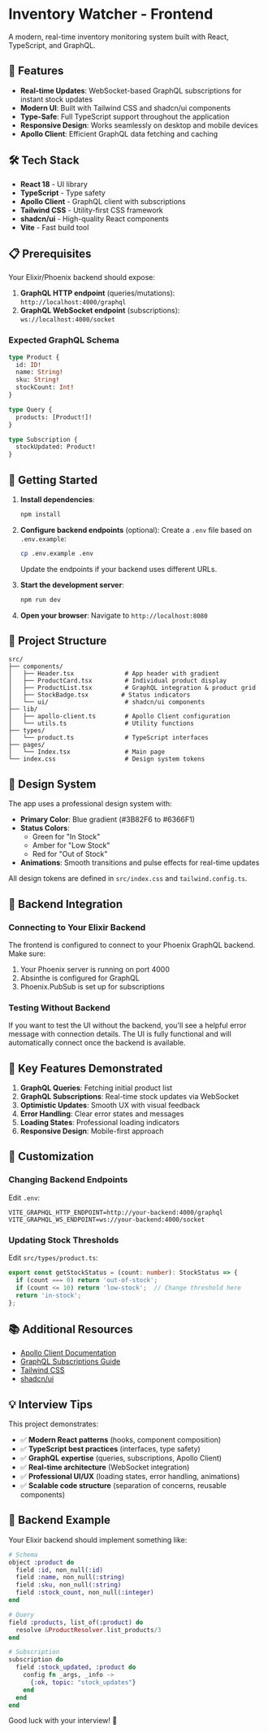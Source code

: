 # Inventory Watcher - Frontend

A modern, real-time inventory monitoring system built with React, TypeScript, and GraphQL.

## 🚀 Features

- **Real-time Updates**: WebSocket-based GraphQL subscriptions for instant stock updates
- **Modern UI**: Built with Tailwind CSS and shadcn/ui components
- **Type-Safe**: Full TypeScript support throughout the application
- **Responsive Design**: Works seamlessly on desktop and mobile devices
- **Apollo Client**: Efficient GraphQL data fetching and caching

## 🛠 Tech Stack

- **React 18** - UI library
- **TypeScript** - Type safety
- **Apollo Client** - GraphQL client with subscriptions
- **Tailwind CSS** - Utility-first CSS framework
- **shadcn/ui** - High-quality React components
- **Vite** - Fast build tool

## 📋 Prerequisites

Your Elixir/Phoenix backend should expose:

1. **GraphQL HTTP endpoint** (queries/mutations): `http://localhost:4000/graphql`
2. **GraphQL WebSocket endpoint** (subscriptions): `ws://localhost:4000/socket`

### Expected GraphQL Schema

```graphql
type Product {
  id: ID!
  name: String!
  sku: String!
  stockCount: Int!
}

type Query {
  products: [Product!]!
}

type Subscription {
  stockUpdated: Product!
}
```

## 🚀 Getting Started

1. **Install dependencies**:
   ```bash
   npm install
   ```

2. **Configure backend endpoints** (optional):
   Create a `.env` file based on `.env.example`:
   ```bash
   cp .env.example .env
   ```
   
   Update the endpoints if your backend uses different URLs.

3. **Start the development server**:
   ```bash
   npm run dev
   ```

4. **Open your browser**:
   Navigate to `http://localhost:8080`

## 📁 Project Structure

```
src/
├── components/
│   ├── Header.tsx              # App header with gradient
│   ├── ProductCard.tsx         # Individual product display
│   ├── ProductList.tsx         # GraphQL integration & product grid
│   ├── StockBadge.tsx         # Status indicators
│   └── ui/                     # shadcn/ui components
├── lib/
│   ├── apollo-client.ts        # Apollo Client configuration
│   └── utils.ts                # Utility functions
├── types/
│   └── product.ts              # TypeScript interfaces
├── pages/
│   └── Index.tsx               # Main page
└── index.css                   # Design system tokens
```

## 🎨 Design System

The app uses a professional design system with:

- **Primary Color**: Blue gradient (#3B82F6 to #6366F1)
- **Status Colors**: 
  - Green for "In Stock"
  - Amber for "Low Stock"
  - Red for "Out of Stock"
- **Animations**: Smooth transitions and pulse effects for real-time updates

All design tokens are defined in `src/index.css` and `tailwind.config.ts`.

## 🔌 Backend Integration

### Connecting to Your Elixir Backend

The frontend is configured to connect to your Phoenix GraphQL backend. Make sure:

1. Your Phoenix server is running on port 4000
2. Absinthe is configured for GraphQL
3. Phoenix.PubSub is set up for subscriptions

### Testing Without Backend

If you want to test the UI without the backend, you'll see a helpful error message with connection details. The UI is fully functional and will automatically connect once the backend is available.

## 🎯 Key Features Demonstrated

1. **GraphQL Queries**: Fetching initial product list
2. **GraphQL Subscriptions**: Real-time stock updates via WebSocket
3. **Optimistic Updates**: Smooth UX with visual feedback
4. **Error Handling**: Clear error states and messages
5. **Loading States**: Professional loading indicators
6. **Responsive Design**: Mobile-first approach

## 🔧 Customization

### Changing Backend Endpoints

Edit `.env`:
```env
VITE_GRAPHQL_HTTP_ENDPOINT=http://your-backend:4000/graphql
VITE_GRAPHQL_WS_ENDPOINT=ws://your-backend:4000/socket
```

### Updating Stock Thresholds

Edit `src/types/product.ts`:
```typescript
export const getStockStatus = (count: number): StockStatus => {
  if (count === 0) return 'out-of-stock';
  if (count <= 10) return 'low-stock';  // Change threshold here
  return 'in-stock';
};
```

## 📚 Additional Resources

- [Apollo Client Documentation](https://www.apollographql.com/docs/react/)
- [GraphQL Subscriptions Guide](https://www.apollographql.com/docs/react/data/subscriptions/)
- [Tailwind CSS](https://tailwindcss.com/)
- [shadcn/ui](https://ui.shadcn.com/)

## 💡 Interview Tips

This project demonstrates:

- ✅ **Modern React patterns** (hooks, component composition)
- ✅ **TypeScript best practices** (interfaces, type safety)
- ✅ **GraphQL expertise** (queries, subscriptions, Apollo Client)
- ✅ **Real-time architecture** (WebSocket integration)
- ✅ **Professional UI/UX** (loading states, error handling, animations)
- ✅ **Scalable code structure** (separation of concerns, reusable components)

## 🤝 Backend Example

Your Elixir backend should implement something like:

```elixir
# Schema
object :product do
  field :id, non_null(:id)
  field :name, non_null(:string)
  field :sku, non_null(:string)
  field :stock_count, non_null(:integer)
end

# Query
field :products, list_of(:product) do
  resolve &ProductResolver.list_products/3
end

# Subscription
subscription do
  field :stock_updated, :product do
    config fn _args, _info ->
      {:ok, topic: "stock_updates"}
    end
  end
end
```

Good luck with your interview! 🚀
